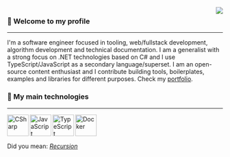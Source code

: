 
  <img src="https://github-readme-stats.vercel.app/api/top-langs/?username=EternalQuasar0206&langs_count=12&layout=compact&theme=dark" align="right">

  <h3>💜 Welcome to my profile</h3>
  <hr>
  
  I'm a software engineer focused in tooling, web/fullstack development, algorithm development and technical documentation. I am a generalist with a strong focus on .NET technologies based on C# and I use TypeScript/JavaScript as a secondary language/superset. I am an open-source content enthusiast and I contribute building tools, boilerplates, examples and libraries for different purposes. Check my [portfolio](https://eternalquasar0206.github.io/MyPortfolio/).

  <h3>🧡 My main technologies</h3>
  <hr>
  <img align="left" alt="CSharp" src="https://www.genpac.com.br/images/c_sharp.svg" width="50">
  <img align="left" alt="JavaScript" src="https://cdn.icon-icons.com/icons2/2108/PNG/512/javascript_icon_130900.png" width="50">
  <img align="left" alt="TypeScript" src="https://upload.wikimedia.org/wikipedia/commons/thumb/4/4c/Typescript_logo_2020.svg/512px-Typescript_logo_2020.svg.png" width="50">
  <img align="left" alt="Docker" src="https://cdn-icons-png.flaticon.com/512/919/919853.png" width="50">
  
  <br><br><br>

  Did you mean: *[Recursion](https://github.com/EternalQuasar0206/EternalQuasar0206/)*
